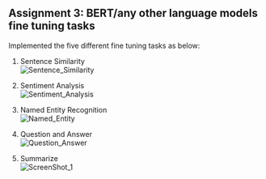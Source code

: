 Assignment 3: BERT/any other language models fine tuning tasks
-

Implemented the five different fine tuning tasks as below:

1) Sentence Similarity
<br> ![Sentence_Similarity](https://user-images.githubusercontent.com/46585696/139519132-8ba595f5-b345-400c-ba01-372cce666a66.png)

2) Sentiment Analysis
<br> ![Sentiment_Analysis](https://user-images.githubusercontent.com/46585696/139519158-f8e62c1c-afc2-46db-ae2e-52526c027e88.png)

3) Named Entity Recognition
<br> ![Named_Entity](https://user-images.githubusercontent.com/46585696/139519166-676ccaf3-2b93-49f5-9405-6430f6bd8a95.png)

4) Question and Answer
<br> ![Question_Answer](https://user-images.githubusercontent.com/46585696/139519174-ddcad786-a4b3-459e-bee1-1d4cb6272f3b.png)

5) Summarize
<br> ![ScreenShot_1](https://user-images.githubusercontent.com/46585696/139519182-0a845a27-6f7a-4ec0-8714-19c425a5db14.png)


